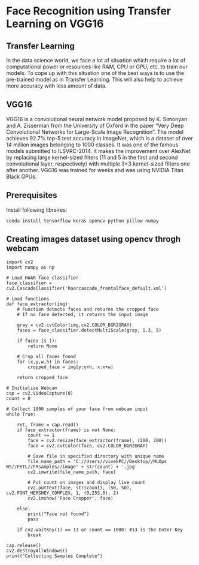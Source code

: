 # Face Recognition using Transfer Learning on VGG16
## Transfer Learning
In the data science world, we face a lot of situation which require a lot of computational power or resources like RAM, CPU or GPU, etc. to train our models. To cope up with this situation one of the best ways is to use the pre-trained model as in Transfer Learning. This will also help to achieve more accuracy with less amount of data.

## VGG16
VGG16 is a convolutional neural network model proposed by K. Simonyan and A. Zisserman from the University of Oxford in the paper “Very Deep Convolutional Networks for Large-Scale Image Recognition”. The model achieves 92.7% top-5 test accuracy in ImageNet, which is a dataset of over 14 million images belonging to 1000 classes. It was one of the famous models submitted to ILSVRC-2014. It makes the improvement over AlexNet by replacing large kernel-sized filters (11 and 5 in the first and second convolutional layer, respectively) with multiple 3×3 kernel-sized filters one after another. VGG16 was trained for weeks and was using NVIDIA Titan Black GPUs.

## Prerequisites
Install following libraires:
```
conda install tensorflow keras opencv-python pillow numpy
```
## Creating images dataset using opencv throgh webcam
```
import cv2
import numpy as np

# Load HAAR face classifier
face_classifier = cv2.CascadeClassifier('haarcascade_frontalface_default.xml')

# Load functions
def face_extractor(img):
    # Function detects faces and returns the cropped face
    # If no face detected, it returns the input image
    
    gray = cv2.cvtColor(img,cv2.COLOR_BGR2GRAY)
    faces = face_classifier.detectMultiScale(gray, 1.3, 5)
    
    if faces is ():
        return None
    
    # Crop all faces found
    for (x,y,w,h) in faces:
        cropped_face = img[y:y+h, x:x+w]

    return cropped_face

# Initialize Webcam
cap = cv2.VideoCapture(0)
count = 0

# Collect 1000 samples of your face from webcam input
while True:

    ret, frame = cap.read()
    if face_extractor(frame) is not None:
        count += 1
        face = cv2.resize(face_extractor(frame), (200, 200))
        face = cv2.cvtColor(face, cv2.COLOR_BGR2GRAY)

        # Save file in specified directory with unique name
        file_name_path = 'C://Users//vivekPC//Desktop//MLOps WS//FRTL//FRsamples//image' + str(count) + '.jpg'
        cv2.imwrite(file_name_path, face)

        # Put count on images and display live count
        cv2.putText(face, str(count), (50, 50), cv2.FONT_HERSHEY_COMPLEX, 1, (0,255,0), 2)
        cv2.imshow('Face Cropper', face)
        
    else:
        print("Face not found")
        pass

    if cv2.waitKey(1) == 13 or count == 1000: #13 is the Enter Key
        break
        
cap.release()
cv2.destroyAllWindows()      
print("Collecting Samples Complete")
```
